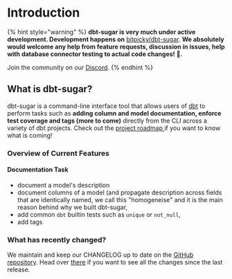 # Introduction

{% hint style="warning" %}
 **dbt-sugar is very much under active development. Development happens on** [bitpicky/dbt-sugar](https://github.com/bitpicky/dbt-sugar). **We absolutely would welcome any help from feature requests, discussion in issues, help with database connector testing to actual code changes! 🤗.**  
  
Join the community on our [Discord](https://discord.gg/cQB49ejbCA).
{% endhint %}

## What is dbt-sugar?

dbt-sugar is a command-line interface tool that allows users of [dbt](https://www.getdbt.com/) to perform tasks such as **adding column and model documentation, enforce test coverage and tags \(more to come\)** directly from the CLI across a variety of dbt projects. Check out the [project roadmap ](https://github.com/bitpicky/dbt-sugar/blob/main/ROADMAP.md)if you want to know what is coming!

### Overview of Current Features

#### Documentation Task

* document a model's description
* document columns of a model \(and propagate description across fields that are identically named, we call this "homogeneise" and it is the main reason behind why we built dbt-sugar,
* add common `dbt` builtin tests such as `unique` or `not_null`,
* add tags

### What has recently changed?

We maintain and keep our CHANGELOG up to date on the [GitHub repository](https://github.com/bitpicky/dbt-sugar/). Head over [there](https://github.com/bitpicky/dbt-sugar/blob/main/CHANGELOG.rst) if you want to see all the changes since the last release.

